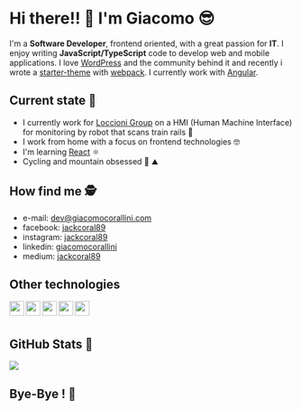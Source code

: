 # Hi there!! 👋  I'm Giacomo 😎

I'm a **Software Developer**, frontend oriented, with a great passion for **IT**. I enjoy writing **JavaScript/TypeScript** code to develop web and mobile applications. I love [WordPress](https://wordpress.org/) and the community behind it and recently i wrote a [starter-theme](https://github.com/jackcoral89/wp__webPack) with [webpack](https://webpack.js.org/). I currently work with [Angular](https://angular.io/).

## Current state 🧐
- I currently work for [Loccioni Group](https://www.loccioni.com/en/) on a HMI (Human Machine Interface) for monitoring by robot that scans train rails 🚆
- I work from home with a focus on frontend technologies 🤓
- I'm learning [React](https://reactjs.org/) ⚛
- Cycling and mountain obsessed 🚴‍ ⛰

## How find me 🕵️‍
- e-mail: [dev@giacomocorallini.com](mailto:dev@giacomocorallini.com/)
- facebook: [jackcoral89](https://www.facebook.com/jackcoral89/)
- instagram: [jackcoral89](https://www.instagram.com/jackcoral89/)
- linkedin: [giacomocorallini](https://www.linkedin.com/in/giacomocorallini/)
- medium: [jackcoral89](https://jackcoral.medium.com/)

## Other technologies
<img align="left" width="26px" src="https://upload.wikimedia.org/wikipedia/commons/6/6a/JavaScript-logo.png" />
<img align="left" width="26px" src="https://upload.wikimedia.org/wikipedia/commons/4/4c/Typescript_logo_2020.svg" />
<img align="left" width="26px" src="https://www.w3.org/html/logo/downloads/HTML5_Badge_512.png" />
<img align="left" width="26px" src="https://banner2.cleanpng.com/20180816/rcw/kisspng-cascading-style-sheets-logo-clip-art-css3-html-5b7617f67bd3d6.3499284915344660385072.jpg" />
<img align="left" width="26px" src="https://ionicframework.com/img/meta/logo.png" />



<br />
<br />

## GitHub Stats 🦾
<a href="https://github.com/jackcoral89/">
  <img align="center" src="https://github-readme-stats.vercel.app/api/top-langs/?username=jackcoral89&hide=php" />
</a>

## Bye-Bye ! 🙋‍
